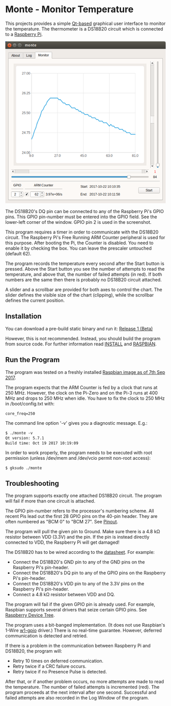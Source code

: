 # Monte - Monitor Temperature

This projects provides a simple [Qt-based](https://en.wikipedia.org/wiki/Qt_(software)) graphical user interface to monitor the temperature. The thermometer is a DS18B20 circuit which is connected to a [Raspberry Pi](https://en.wikipedia.org/wiki/Raspberry_Pi).

![screenshot](screenshot.png "monte")

The DS18B20's DQ pin can be connected to any of the Raspberry Pi's GPIO pins. This GPIO pin-number must be entered into the GPIO field. See the lower-left corner of the window. GPIO pin 2 is used in the screenshot.

This program requires a timer in order to communicate with the DS18B20 circuit. The Raspberry Pi's Free Running ARM Counter peripheral is used for this purpose. After booting the Pi, the Counter is disabled. You need to enable it by checking the box. You can leave the prescaler untouched (default 62).

The program records the temperature every second after the Start button is pressed. Above the Start button you see the number of attempts to read the temperature, and above that, the number of failed attempts (in red). If both numbers are the same then there is probably no DS18B20 circuit attached.

A slider and a scrollbar are provided for both axes to control the chart. The slider defines the visible size of the chart (clipping), while the scrollbar defines the current position.

## Installation

You can download a pre-build static binary and run it: [Release 1 (Beta)](https://github.com/ma16/monte/releases)

However, this is not recommended. Instead, you should build the program from source code. For further information read [INSTALL](INSTALL) and [RASPBIAN](RASPBIAN).

## Run the Program

The program was tested on a freshly installed [Raspbian image as of 7th Sep 2017](https://downloads.raspberrypi.org/raspbian/images/raspbian-2017-09-08/2017-09-07-raspbian-stretch.zip). 

The program expects that the ARM Counter is fed by a clock that runs at 250 MHz. However, the clock on the Pi-Zero and on the Pi-3 runs at 400 MHz and drops to 250 MHz when idle. You have to fix the clock to 250 MHz in /boot/config.txt with:
```
core_freq=250
```

The command line option '-v' gives you a diagnostic message. E.g.:

```
$ ./monte -v
Qt version: 5.7.1
Build time: Oct 19 2017 10:19:09
```

In order to work properly, the program needs to be executed with root permission (unless /dev/mem and /dev/vcio permit non-root access):
```
$ gksudo ./monte
```

## Troubleshooting

The program supports exactly one attached DS18B20 circuit. The program will fail if more than one circuit is attached.

The GPIO pin-number refers to the processor's numbering scheme. All recent Pis lead out the first 28 GPIO pins on the 40-pin header. They are often numbered as "BCM 0" to "BCM 27". See [Pinout](https://pinout.xyz).

The program will pull the given pin to Ground. Make sure there is a 4.8 kΩ resistor between VDD (3.3V) and the pin. If the pin is instead directly connected to VDD, the Raspberry Pi will get damaged!

The DS18B20 has to be wired according to the [datasheet](http://datasheets.maximintegrated.com/en/ds/DS18B20.pdf). For example:

* Connect the DS18B20's GND pin to any of the GND pins on the Raspberry Pi's pin-header.
* Connect the DS18B20's DQ pin to any of the GPIO pins on the Raspberry Pi's pin-header.
* Connect the DS18B20's VDD pin to any of the 3.3V pins on the Raspberry Pi's pin-header.
* Connect a 4.8 kΩ resistor between VDD and DQ.

The program will fail if the given GPIO pin is already used. For example, Raspbian supports several drivers that seize certain GPIO pins. See [Raspberry Device Tree](https://www.raspberrypi.org/documentation/configuration/device-tree.md).

The program uses a bit-banged implementation. (It does not use Raspbian's 1-Wire [w1-gpio](https://www.raspberrypi.org/forums/viewtopic.php?f=44&t=65137) driver.) There is no real-time guarantee. However, deferred communication is detected and retried.

If there is a problem in the communication between Raspberry Pi and DS18B20, the program will:

* Retry 10 times on deferred communication.
* Retry twice if a CRC failure occurs.
* Retry twice if no Presence Pulse is detected.

After that, or if another problem occurs, no more attempts are made to read the temperature. The number of failed attempts is incremented (red). The program proceeds at the next interval after one second. Successful and failed attempts are also recorded in the Log Window of the program.
